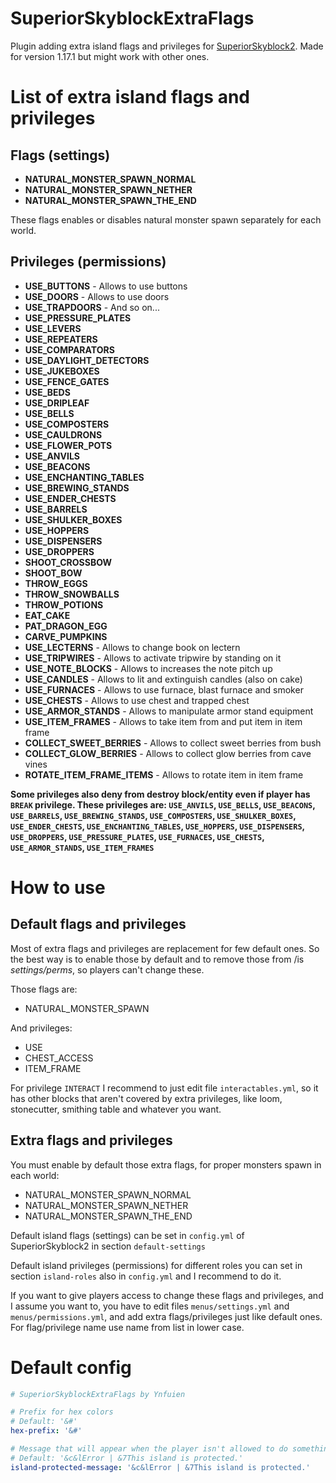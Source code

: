 # SuperiorSkyblockExtraFlags
Plugin adding extra island flags and privileges for [SuperiorSkyblock2](https://github.com/BG-Software-LLC/SuperiorSkyblock2). Made for version 1.17.1 but might work with other ones.

# List of extra island flags and privileges
## Flags (settings)
- **NATURAL_MONSTER_SPAWN_NORMAL**
- **NATURAL_MONSTER_SPAWN_NETHER**
- **NATURAL_MONSTER_SPAWN_THE_END**

These flags enables or disables natural monster spawn separately for each world.

## Privileges (permissions)
- **USE_BUTTONS** - Allows to use buttons
- **USE_DOORS** - Allows to use doors
- **USE_TRAPDOORS** - And so on...
- **USE_PRESSURE_PLATES**
- **USE_LEVERS**
- **USE_REPEATERS**
- **USE_COMPARATORS**
- **USE_DAYLIGHT_DETECTORS**
- **USE_JUKEBOXES**
- **USE_FENCE_GATES**
- **USE_BEDS**
- **USE_DRIPLEAF**
- **USE_BELLS**
- **USE_COMPOSTERS**
- **USE_CAULDRONS**
- **USE_FLOWER_POTS**
- **USE_ANVILS**
- **USE_BEACONS**
- **USE_ENCHANTING_TABLES**
- **USE_BREWING_STANDS**
- **USE_ENDER_CHESTS**
- **USE_BARRELS**
- **USE_SHULKER_BOXES**
- **USE_HOPPERS**
- **USE_DISPENSERS**
- **USE_DROPPERS**
- **SHOOT_CROSSBOW**
- **SHOOT_BOW**
- **THROW_EGGS**
- **THROW_SNOWBALLS**
- **THROW_POTIONS**
- **EAT_CAKE**
- **PAT_DRAGON_EGG**
- **CARVE_PUMPKINS**
- **USE_LECTERNS** - Allows to change book on lectern
- **USE_TRIPWIRES** - Allows to activate tripwire by standing on it
- **USE_NOTE_BLOCKS** - Allows to increases the note pitch up
- **USE_CANDLES** - Allows to lit and extinguish candles (also on cake)
- **USE_FURNACES** - Allows to use furnace, blast furnace and smoker
- **USE_CHESTS** - Allows to use chest and trapped chest
- **USE_ARMOR_STANDS** - Allows to manipulate armor stand equipment
- **USE_ITEM_FRAMES** - Allows to take item from and put item in item frame
- **COLLECT_SWEET_BERRIES** - Allows to collect sweet berries from bush
- **COLLECT_GLOW_BERRIES** - Allows to collect glow berries from cave vines
- **ROTATE_ITEM_FRAME_ITEMS** - Allows to rotate item in item frame

**Some privileges also deny from destroy block/entity even if player has `BREAK` privilege. These privileges are: `USE_ANVILS`, `USE_BELLS`, `USE_BEACONS`, `USE_BARRELS`, `USE_BREWING_STANDS`, `USE_COMPOSTERS`, `USE_SHULKER_BOXES`, `USE_ENDER_CHESTS`, `USE_ENCHANTING_TABLES`, `USE_HOPPERS`, `USE_DISPENSERS`, `USE_DROPPERS`, `USE_PRESSURE_PLATES`, `USE_FURNACES`, `USE_CHESTS`, `USE_ARMOR_STANDS`, `USE_ITEM_FRAMES`**

# How to use
## Default flags and privileges
Most of extra flags and privileges are replacement for few default ones. So the best way is to enable those by default and to remove those from /is _settings/perms_, so players can't change these.

Those flags are:
- NATURAL_MONSTER_SPAWN

And privileges:
- USE
- CHEST_ACCESS
- ITEM_FRAME

For privilege `INTERACT` I recommend to just edit file `interactables.yml`, so it has other blocks that aren't covered by extra privileges, like loom, stonecutter, smithing table and whatever you want.

## Extra flags and privileges
You must enable by default those extra flags, for proper monsters spawn in each world:
- NATURAL_MONSTER_SPAWN_NORMAL
- NATURAL_MONSTER_SPAWN_NETHER
- NATURAL_MONSTER_SPAWN_THE_END

Default island flags (settings) can be set in `config.yml` of SuperiorSkyblock2 in section `default-settings`

Default island privileges (permissions) for different roles you can set in section `island-roles` also in `config.yml` and I recommend to do it.

If you want to give players access to change these flags and privileges, and I assume you want to, you have to edit files `menus/settings.yml` and `menus/permissions.yml`, and add extra flags/privileges just like default ones. For flag/privilege name use name from list in lower case.

# Default config
```yml
# SuperiorSkyblockExtraFlags by Ynfuien

# Prefix for hex colors
# Default: '&#'
hex-prefix: '&#'

# Message that will appear when the player isn't allowed to do something on island
# Default: '&c&lError | &7This island is protected.'
island-protected-message: '&c&lError | &7This island is protected.'
```